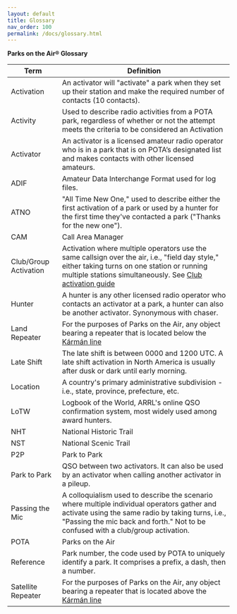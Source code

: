 ```yaml
---
layout: default
title: Glossary
nav_order: 100
permalink: /docs/glossary.html
---
```


**Parks on the Air® Glossary**

| Term | Definition |
|------|------------|
| Activation | An activator will "activate" a park when they set up their station and make the required number of contacts (10 contacts). |
| Activity | Used to describe radio activities from a POTA park, regardless of whether or not the attempt meets the criteria to be considered an Activation |
| Activator | An activator is a licensed amateur radio operator who is in a park that is on POTA’s designated list and makes contacts with other licensed amateurs. |
| ADIF | Amateur Data Interchange Format used for log files. |
| ATNO | "All Time New One," used to describe either the first activation of a park or used by a hunter for the first time they've contacted a park ("Thanks for the new one"). |
| CAM | Call Area Manager |
| Club/Group Activation | Activation where multiple operators use the same callsign over the air, i.e., "field day style," either taking turns on one station or running multiple stations simultaneously. See [Club activation guide](/docs/activator_reference/activator_guide_clubs.html)|
| Hunter | A hunter is any other licensed radio operator who contacts an activator at a park, a hunter can also be another activator. Synonymous with chaser. |
| Land Repeater | For the purposes of Parks on the Air, any object bearing a repeater that is located below the [Kármán line](https://en.wikipedia.org/wiki/K%C3%A1rm%C3%A1n_line)|
| Late Shift | The late shift is between 0000 and 1200 UTC. A late shift activation in North America is usually after dusk or dark until early morning. |
| Location | A country's primary administrative subdivision - i.e., state, province, prefecture, etc. |
| LoTW | Logbook of the World, ARRL's online QSO confirmation system, most widely used among award hunters. |
| NHT | National Historic Trail |
| NST | National Scenic Trail |
| P2P | Park to Park |
| Park to Park | QSO between two activators. It can also be used by an activator when calling another activator in a pileup.  |
| Passing the Mic | A colloquialism used to describe the scenario where multiple individual operators gather and activate using the same radio by taking turns, i.e., "Passing the mic back and forth." Not to be confused with a club/group activation. |
| POTA | Parks on the Air |
| Reference | Park number, the code used by POTA to uniquely identify a park. It comprises a prefix, a dash, then a number. |
| Satellite Repeater | For the purposes of Parks on the Air, any object bearing a repeater that is located above the [Kármán line](https://en.wikipedia.org/wiki/K%C3%A1rm%C3%A1n_line)|